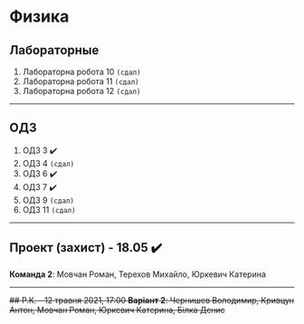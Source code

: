 # Физика

##  Лабораторные

1. Лабораторна робота 10 `(сдал)`
1. Лабораторна робота 11 `(сдал)`
1. Лабораторна робота 12 `(сдал)`
---

##  ОДЗ


1. ОДЗ 3 ✔️
1. ОДЗ 4 `(сдал)`
1. ОДЗ 6 ✔️
1. ОДЗ 7 ✔️
1. ОДЗ 9 `(сдал)`
1. ОДЗ 11 `(сдал)`
---

## Проект (захист) - 18.05 ✔️
**Команда 2**: Мовчан Роман, Терехов Михайло, Юркевич Катерина   

---
~~## Р.К. - 12 травня 2021, 17:00
**Варіант 2**:
Чернишев Володимир, Кривцун Антон, Мовчан Роман, Юркевич Катерина, Білка Денис~~
